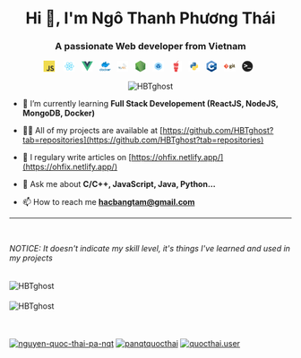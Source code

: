 <!--
**HBTghost/HBTghost** is a ✨ _special_ ✨ repository because its `README.md` (this file) appears on your GitHub profile.

Here are some ideas to get you started:

- 🔭 I’m currently working on ...
- 🌱 I’m currently learning ...
- 👯 I’m looking to collaborate on ...
- 🤔 I’m looking for help with ...
- 💬 Ask me about ...
- 📫 How to reach me: ...
- 😄 Pronouns: ...
- ⚡ Fun fact: ...
-->

<h1 align="center">Hi 👋, I'm Ngô Thanh Phương Thái</h1>
<h3 align="center">A passionate Web developer from Vietnam</h3>

<p align="center">
<img height="20" src="https://raw.githubusercontent.com/github/explore/80688e429a7d4ef2fca1e82350fe8e3517d3494d/topics/javascript/javascript.png"/> &nbsp;&nbsp;
<img height="20" src="https://raw.githubusercontent.com/github/explore/80688e429a7d4ef2fca1e82350fe8e3517d3494d/topics/react/react.png"/>&nbsp;&nbsp;
<img height="20" src="https://raw.githubusercontent.com/github/explore/80688e429a7d4ef2fca1e82350fe8e3517d3494d/topics/vue/vue.png"/>&nbsp;&nbsp;
  <img height="20" src="https://raw.githubusercontent.com/github/explore/80688e429a7d4ef2fca1e82350fe8e3517d3494d/topics/docker/docker.png"/>&nbsp;&nbsp;
  <img height="20" src="https://raw.githubusercontent.com/github/explore/80688e429a7d4ef2fca1e82350fe8e3517d3494d/topics/mysql/mysql.png"/>&nbsp;&nbsp;
<img height="20" src="https://raw.githubusercontent.com/github/explore/80688e429a7d4ef2fca1e82350fe8e3517d3494d/topics/nodejs/nodejs.png"/>&nbsp;&nbsp;
  <img height="20" src="https://raw.githubusercontent.com/github/explore/80688e429a7d4ef2fca1e82350fe8e3517d3494d/topics/webpack/webpack.png"/>&nbsp;&nbsp;
  <img height="20" src="https://raw.githubusercontent.com/github/explore/80688e429a7d4ef2fca1e82350fe8e3517d3494d/topics/gulp/gulp.png"/>&nbsp;&nbsp;
<img height="20" src="https://raw.githubusercontent.com/github/explore/80688e429a7d4ef2fca1e82350fe8e3517d3494d/topics/python/python.png"/>&nbsp;&nbsp;
<img height="20" src="https://raw.githubusercontent.com/github/explore/80688e429a7d4ef2fca1e82350fe8e3517d3494d/topics/cpp/cpp.png"/>&nbsp;&nbsp;
<img height="20" src="https://raw.githubusercontent.com/github/explore/80688e429a7d4ef2fca1e82350fe8e3517d3494d/topics/git/git.png"/>&nbsp;&nbsp;
<img height="20" src="https://raw.githubusercontent.com/github/explore/80688e429a7d4ef2fca1e82350fe8e3517d3494d/topics/terminal/terminal.png"/>&nbsp;&nbsp;
</p>

<p align="center"> <img src="https://komarev.com/ghpvc/?username=HBTghost&color=blueviolet" alt="HBTghost" /> </p>

- 🌱 I’m currently learning **Full Stack Developement (ReactJS, NodeJS, MongoDB, Docker)**

- 👨‍💻 All of my projects are available at [https://github.com/HBTghost?tab=repositories](https://github.com/HBTghost?tab=repositories)

- 📝 I regulary write articles on [https://ohfix.netlify.app/](https://ohfix.netlify.app/)

- 💬 Ask me about **C/C++, JavaScript, Java, Python...**

- 📫 How to reach me **hacbangtam@gmail.com**
<hr>
<br>
<p><em>NOTICE: It doesn't indicate my skill level, it's things I've learned and used in my projects</em></p>
<br>

<div><img align="center" src="https://github-readme-stats.vercel.app/api/top-langs/?username=HBTghost&layout=compact&hide=c%23,c%2B%2B&theme=radical" alt="HBTghost" /></div>
<div><br><img align="center" src="https://github-readme-stats.vercel.app/api?username=HBTghost&count_private=true&show_icons=true&theme=radical&layout=compact" alt="HBTghost" /></div>

<br>
<br>
<p align="center">

<a href="https://linkedin.com/in/ngo-thai" target="blank"><img align="center" src="https://cdn.jsdelivr.net/npm/simple-icons@3.0.1/icons/linkedin.svg" alt="nguyen-quoc-thai-pa-nqt" height="30" width="30" /></a>
<a href="https://twitter.com/hacbangtam" target="blank"><img align="center" src="https://cdn.jsdelivr.net/npm/simple-icons@3.0.1/icons/twitter.svg" alt="panqtquocthai" height="30" width="30" /></a>
<a href="https://facebook.com/hacbangtam" target="blank"><img align="center" src="https://cdn.jsdelivr.net/npm/simple-icons@3.0.1/icons/facebook.svg" alt="quocthai.user" height="30" width="30" /></a>

</p>
